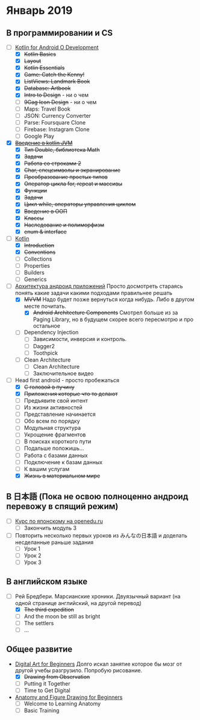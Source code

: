 # Январь 2019 
## В программировании и CS
- [ ] [Kotlin for Android O Development](https://www.udemy.com/kotlinandroid/learn/v4/overview)
  - [x] ~~Kotlin Basics~~
  - [x] ~~Layout~~
  - [x] ~~Kotlin Essentials~~
  - [x] ~~Game: Catch the Kenny!~~
  - [x] ~~ListViews: Landmark Book~~
  - [x] ~~Database: Artbook~~
  - [x] ~~Intro to Design~~ - ни о чем
  - [ ] ~~9Gag Icon Design~~ - ни о чем
  - [ ] Maps: Travel Book
  - [ ] JSON: Currency Converter
  - [ ] Parse: Foursquare Clone
  - [ ] Firebase: Instagram Clone
  - [ ] Google Play
- [x] ~~[Введение в kotlin JVM](https://stepik.org/course/5448/syllabus)~~
  - [x] ~~Тип Double, библиотека Math~~
  - [x] ~~Задачи~~
  - [x] ~~Работа со строками 2~~
  - [x] ~~Char, спецсимволы и экранирование~~
  - [x] ~~Преобразование простых типов~~
  - [x] ~~Оператор цикла for, repeat и массивы~~
  - [x] ~~Функции~~
  - [x] ~~Задачи~~
  - [x] ~~Цикл while, операторы управления циклом~~
  - [x] ~~Введение в ООП~~
  - [x] ~~Классы~~
  - [x] ~~Наследование и полиморфизм~~
  - [x] ~~enum & interface~~
- [ ] [Kotlin](https://stepik.org/course/2852/syllabus)
  - [x] ~~Introduction~~
  - [x] ~~Conventions~~
  - [ ] Collections
  - [ ] Properties
  - [ ] Builders
  - [ ] Generics
- [ ] [Архитектура андроид приложений](https://www.coursera.org/learn/android-app-architecture) Просто досмотреть стараясь понять какие задачи какими подходами правильнее решать
   - [x] ~~MVVM~~ Надо будет позже вернуться когда нибудь. Либо в другом месте почитать.
      - [x] ~~Android Architecture Components~~ Cмотрел больше из за Paging Library, но в будущем скорее всего пересмотрю и про остальное
    - [ ] Dependency Injection
      - [ ] Зависимости, инверсия и контроль.
      - [ ] Dagger2
      - [ ] Toothpick
    - [ ] Clean Architecture
      - [ ] Clean Architecture
      - [ ] Заключительное видео 
- [ ] Head first android - просто пробежаться
  - [x] ~~С головой в пучину~~
  - [x] ~~Приложения которые что то делают~~
  - [ ] Предъявите свой интент
  - [ ] Из жизни активностей
  - [ ] Представление начинается
  - [ ] Обо всем по порядку
  - [ ] Модульная структура
  - [ ] Укрощение фрагментов
  - [ ] В поисках короткого пути
  - [ ] Подальше положишь...
  - [ ] Работа с базами данных
  - [ ] Подключение к базам данных
  - [ ] К вашим услугам
  - [x] ~~Жизнь в материальном мире~~
## В 日本語 (Пока не освою полноценно андроид перевожу в спящий режим)
- [ ] [Курс по японскому на openedu.ru](https://courses.openedu.ru/courses/course-v1:spbu+JPLANG+fall_2018/info)
    - [ ] Закончить модуль 3 
- [ ] Повторить несколько первых уроков из みんなの日本語 и доделать несделанные раньше задания
    - [ ] Урок 1
    - [ ] Урок 2
    - [ ] Урок 3
## В английском языке
- [ ] Рей Бредбери. Марсианские хроники. Двуязычный вариант (на одной странице английский, на другой перевод)
    - [x] ~~The third expedition~~
    - [ ] And the moon be still as bright
    - [ ] The settlers
    - [ ] ...
## Общее развитие
- [Digital Art for Beginners](https://www.udemy.com/digital-art-101-from-beginner-to-pro) Долго искал занятие которое бы мозг от другой учебы разгрузило. Попробую рисование.
  - [x] ~~Drawing from Observation~~
  - [ ] Putting it Together
  - [ ] Time to Get Digital
- [Anatomy and Figure Drawing for Beginners](https://www.udemy.com/anatomy-and-figure-drawing-for-games-and-comics/)
  - [ ] Welcome to Learning Anatomy
  - [ ] Basic Training